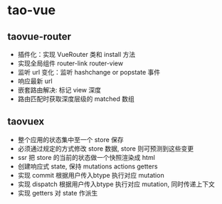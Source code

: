 # tao-vue
## taovue-router
* 插件化：实现 VueRouter 类和 install 方法
* 实现全局组件 router-link router-view
* 监听 url 变化：监听 hashchange or popstate 事件
* 响应最新 url
* 嵌套路由解决: 标记 view 深度
* 路由匹配时获取深度层级的 matched 数组
## taovuex
* 整个应用的状态集中至一个 store 保存
* 必须通过规定的方式修改 store 数据, store 则可预测到这些变更
* ssr 把 store 的当前的状态做一个快照渲染成 html
* 创建响应式 state, 保持 mutations actions getters
* 实现 commit 根据用户传入btype 执行对应 mutation
* 实现 dispatch 根据用户传入btype 执行对应 mutation, 同时传递上下文
* 实现 getters 对 state 作派生
## 
